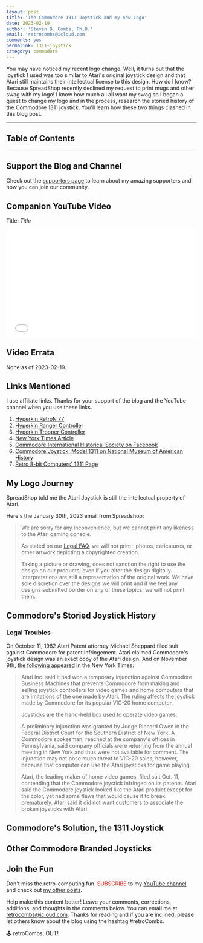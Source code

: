 ```yaml
---
layout: post
title: 'The Commodore 1311 Joystick and my new Logo'
date: 2023-02-19
author: 'Steven B. Combs, Ph.D.'
email: 'retrocombs@icloud.com'
comments: yes
permalink: 1311-joystick
category: commodore
---
```


You may have noticed my recent logo change. Well, it turns out that the joystick I used was too similar to Atari's original joystick design and that Atari still maintains their intellectual license to this design. How do I know? Because SpreadShop recently declined my request to print mugs and other swag with my logo! I know how much all all want my swag so I began a quest to change my logo and in the process, research the storied history of the Commodore 1311 joystick. You'll learn how these two things clashed in this blog post.

----

## Table of Contents



----

## Support the Blog and Channel

Check out the [supporters page](/supporters) to learn about my amazing supporters and how you can join our community.

## Companion YouTube Video

Title: _Title_

<div style="position:relative;padding-top:56.25%;"><p><iframe src="link" frameborder="0" allowfullscreen="true" mozallowfullscreen="true" webkitallowfullscreen="true" style="position:absolute;top:0;left:0;width:100%;height:100%;"></iframe></p></div>

## Video Errata

None as of 2023-02-19.

## Links Mentioned

I use affiliate links. Thanks for your support of the blog and the YouTube channel when you use these links.

1. [Hyperkin RetroN 77](https://amzn.to/3PATzAA)
2. [Hyperkin Ranger Controller](https://amzn.to/3orPuEv)
3. [Hyperkin Trooper Controller](https://amzn.to/3l1CHXj)
4. [New York Times Article](https://www.nytimes.com/1982/11/09/business/atari-gains-in-patent-case.html)
5. [Commodore International Historical Society on Facebook](https://www.facebook.com/groups/1985860541658665)
6. [Commodore Joystick, Model 1311 on National Museum of American History](https://americanhistory.si.edu/collections/search/object/nmah_997605?fbclid=IwAR3XI5l6X44LVMD6Q0hfvICi8R-OzSKq4VIwa9KLEW6_0JiFoWDhp2gApbw)
7. [Retro 8-bit Computers' 1311 Page](http://www.retro8bitcomputers.co.uk/Commodore/Joystick1311?fbclid=IwAR0TIm_JTYAFLds2Ruu4AGCPvocvN6Rdr0KqAEXz_a5USH9zOVCiGQH0AZQ)

## My Logo Journey

SpreadShop told me the Atari Joystick is still the intellectual property of Atari.

Here's the January 30th, 2023 email from Spreadshop:

> We are sorry for any inconvenience, but we cannot print any likeness to the Atari gaming console.  
  > 
> As stated on our [Legal FAQ](https://help.spreadshirt.com/hc/en-us/articles/206779259), we will not print:  photos, caricatures, or other artwork depicting a copyrighted creation.  
  > 
> Taking a picture or drawing, does not sanction the right to use the design on our products, even if you alter the design digitally. Interpretations are still a representation of the original work. We have sole discretion over the designs we will print and if we feel any designs submitted border on any of these topics, we will not print them.



## Commodore's Storied Joystick History


### Legal Troubles

On October 11, 1982 Atari Patent attorney Michael Sheppard filed suit against Commodore for patent infringement. Atari claimed Commodore's joystick design was an exact copy of the Atari design. And on November 9th, [the following appeared](https://www.nytimes.com/1982/11/09/business/atari-gains-in-patent-case.html) in the New York Times:

> Atari Inc. said it had won a temporary injunction against Commodore Business Machines that prevents Commodore from making and selling joystick controllers for video games and home computers that are imitations of the one made by Atari. The ruling affects the joystick made by Commodore for its popular VIC-20 home computer.
> 
> Joysticks are the hand-held box used to operate video games.
> 
>A preliminary injunction was granted by Judge Richard Owen in the Federal District Court for the Southern District of New York. A Commodore spokesman, reached at the company's offices in Pennsylvania, said company officials were returning from the annual meeting in New York and thus were not available for comment. The injunction may not pose much threat to VIC-20 sales, however, because that computer can use the Atari joysticks for game playing.
>
>Atari, the leading maker of home video games, filed suit Oct. 11, contending that the Commodore joystick infringed on its patents. Atari said the Commodore joystick looked like the Atari product except for the color, yet had some flaws that would cause it to break prematurely. Atari said it did not want customers to associate the broken joysticks with Atari.

## Commodore's Solution, the 1311 Joystick



## Other Commodore Branded Joysticks



## Join the Fun

Don't miss the retro-computing fun. <font color="red">SUBSCRIBE</font> to my [YouTube channel](https://www.youtube.com/stevencombs) and check out [my other posts](https://www.stevencombs.com).

Help make this content better! Leave your comments, corrections, additions, and thoughts in the comments below. You can email me at [retrocombs@icloud.com](mailto:retrocombs@icloud.com). Thanks for reading and if you are inclined, please let others know about the blog using the hashtag #retroCombs.

🕹️ retroCombs, OUT!